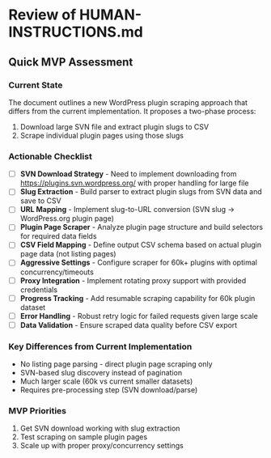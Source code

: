 # Review of HUMAN-INSTRUCTIONS.md

## Quick MVP Assessment

### Current State
The document outlines a new WordPress plugin scraping approach that differs from the current implementation. It proposes a two-phase process:
1. Download large SVN file and extract plugin slugs to CSV
2. Scrape individual plugin pages using those slugs

### Actionable Checklist

- [ ] **SVN Download Strategy** - Need to implement downloading from https://plugins.svn.wordpress.org/ with proper handling for large file
- [ ] **Slug Extraction** - Build parser to extract plugin slugs from SVN data and save to CSV
- [ ] **URL Mapping** - Implement slug-to-URL conversion (SVN slug → WordPress.org plugin page)
- [ ] **Plugin Page Scraper** - Analyze plugin page structure and build selectors for required data fields
- [ ] **CSV Field Mapping** - Define output CSV schema based on actual plugin page data (not listing pages)
- [ ] **Aggressive Settings** - Configure scraper for 60k+ plugins with optimal concurrency/timeouts
- [ ] **Proxy Integration** - Implement rotating proxy support with provided credentials
- [ ] **Progress Tracking** - Add resumable scraping capability for 60k plugin dataset
- [ ] **Error Handling** - Robust retry logic for failed requests given large scale
- [ ] **Data Validation** - Ensure scraped data quality before CSV export

### Key Differences from Current Implementation
- No listing page parsing - direct plugin page scraping only
- SVN-based slug discovery instead of pagination
- Much larger scale (60k vs current smaller datasets)
- Requires pre-processing step (SVN download/parse)

### MVP Priorities
1. Get SVN download working with slug extraction
2. Test scraping on sample plugin pages
3. Scale up with proper proxy/concurrency settings